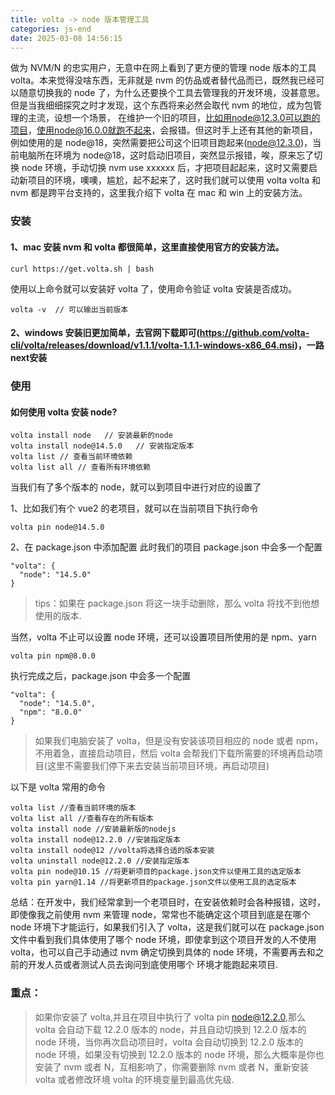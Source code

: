 ```yaml
---
title: volta -> node 版本管理工具
categories: js-end
date: 2025-03-08 14:56:15
---
```


做为 NVM/N 的忠实用户，无意中在网上看到了更方便的管理 node 版本的工具 volta。本来觉得没啥东西，无非就是 nvm 的仿品或者替代品而已，既然我已经可以随意切换我的 node 了，为什么还要换个工具去管理我的开发环境，没甚意思。但是当我细细探究之时才发现，这个东西将来必然会取代 nvm 的地位，成为包管理的主流，设想一个场景， 在维护一个旧的项目，比如用node@12.3.0可以跑的项目，使用node@16.0.0就跑不起来，会报错。但这时手上还有其他的新项目，例如使用的是 node@18，突然需要把公司这个旧项目跑起来(node@12.3.0)，当前电脑所在环境为 node@18，这时启动旧项目，突然显示报错，唉，原来忘了切换 node 环境，手动切换 nvm use xxxxxx 后，才把项目起起来，这时又需要启动新项目的环境，噢噢，尴尬，起不起来了，这时我们就可以使用 volta
volta 和 nvm 都是跨平台支持的，这里我介绍下 volta 在 mac 和 win 上的安装方法。

### 安装

#### 1、mac 安装 nvm 和 volta 都很简单，这里直接使用官方的安装方法。

```
curl https://get.volta.sh | bash
```

使用以上命令就可以安装好 volta 了，使用命令验证 volta 安装是否成功。

```
volta -v  // 可以输出当前版本
```

#### 2、windows 安装旧更加简单，去官网下载即可(https://github.com/volta-cli/volta/releases/download/v1.1.1/volta-1.1.1-windows-x86_64.msi)，一路next安装

### 使用

#### 如何使用 volta 安装 node?

```
volta install node   // 安装最新的node
volta install node@14.5.0   // 安装指定版本
volta list // 查看当前环境依赖
volta list all // 查看所有环境依赖
```

当我们有了多个版本的 node，就可以到项目中进行对应的设置了

1、比如我们有个 vue2 的老项目，就可以在当前项目下执行命令

```
volta pin node@14.5.0
```

2、在 package.json 中添加配置
此时我们的项目 package.json 中会多一个配置

```
"volta": {
  "node": "14.5.0"
}
```

> tips：如果在 package.json 将这一块手动删除，那么 volta 将找不到他想使用的版本.

当然，volta 不止可以设置 node 环境，还可以设置项目所使用的是 npm、yarn

```
volta pin npm@8.0.0
```

执行完成之后，package.json 中会多一个配置

```
"volta": {
  "node": "14.5.0",
  "npm": "8.0.0"
}
```

> 如果我们电脑安装了 volta，但是没有安装该项目相应的 node 或者 npm，不用着急，直接启动项目，然后 volta 会帮我们下载所需要的环境再启动项目(这里不需要我们停下来去安装当前项目环境，再启动项目)

以下是 volta 常用的命令

```
volta list //查看当前环境的版本
volta list all //查看存在的所有版本
volta install node //安装最新版的nodejs
volta install node@12.2.0 //安装指定版本
volta install node@12 //volta将选择合适的版本安装
volta uninstall node@12.2.0 //安装指定版本
volta pin node@10.15 //将更新项目的package.json文件以使用工具的选定版本
volta pin yarn@1.14 //将更新项目的package.json文件以使用工具的选定版本
```

总结：在开发中，我们经常拿到一个老项目时，在安装依赖时会各种报错，这时，即使像我之前使用 nvm 来管理 node，常常也不能确定这个项目到底是在哪个 node 环境下才能运行，如果我们引入了 volta，这是我们就可以在
package.json 文件中看到我们具体使用了哪个 node 环境，即使拿到这个项目开发的人不使用 volta，也可以自己手动通过 nvm 确定切换到具体的 node 环境，不需要再去和之前的开发人员或者测试人员去询问到底使用哪个
环境才能跑起来项目.

### 重点：

> 如果你安装了 volta,并且在项目中执行了 volta pin node@12.2.0,那么 volta 会自动下载 12.2.0 版本的 node，并且自动切换到 12.2.0 版本的 node 环境，当你再次启动项目时，volta 会自动切换到 12.2.0 版本的 node 环境，如果没有切换到 12.2.0 版本的 node 环境，那么大概率是你也安装了 nvm 或者 N，互相影响了，你需要删除 nvm 或者 N，重新安装 volta 或者修改环境 volta 的环境变量到最高优先级.
